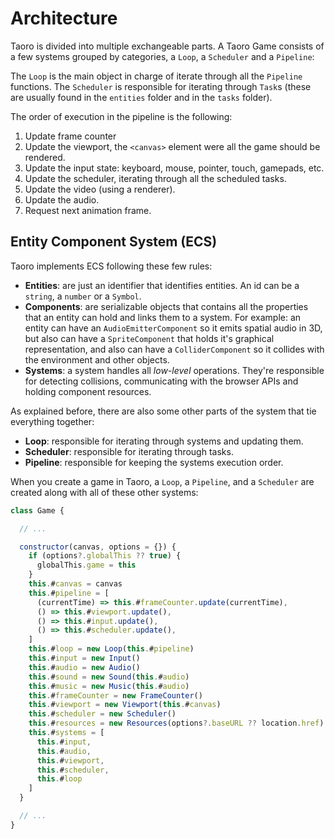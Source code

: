# Architecture

Taoro is divided into multiple exchangeable parts. A Taoro Game consists of a few systems grouped by categories, a `Loop`, a `Scheduler` and a `Pipeline`:

The `Loop` is the main object in charge of iterate through all the `Pipeline` functions. The `Scheduler` is responsible for iterating through `Task`s (these are usually found in the `entities` folder and in the `tasks` folder).

The order of execution in the pipeline is the following:

1. Update frame counter
2. Update the viewport, the `<canvas>` element were all the game should be rendered.
3. Update the input state: keyboard, mouse, pointer, touch, gamepads, etc.
4. Update the scheduler, iterating through all the scheduled tasks.
5. Update the video (using a renderer).
6. Update the audio.
7. Request next animation frame.

## Entity Component System (ECS)

Taoro implements ECS following these few rules:

- **Entities**: are just an identifier that identifies entities. An id can be a `string`, a `number` or a `Symbol`.
- **Components**: are serializable objects that contains all the properties that an entity can hold and links them to a system. For example: an entity can have an `AudioEmitterComponent` so it emits spatial audio in 3D, but also can have a `SpriteComponent` that holds it's graphical representation, and also can have a `ColliderComponent` so it collides with the environment and other objects.
- **Systems**: a system handles all _low-level_ operations. They're responsible for detecting collisions, communicating with the browser APIs and holding component resources.

As explained before, there are also some other parts of the system that tie everything together:

- **Loop**: responsible for iterating through systems and updating them.
- **Scheduler**: responsible for iterating through tasks.
- **Pipeline**: responsible for keeping the systems execution order.

When you create a game in Taoro, a `Loop`, a `Pipeline`, and a `Scheduler` are created along with all of these other systems:

```javascript
class Game {

  // ...

  constructor(canvas, options = {}) {
    if (options?.globalThis ?? true) {
      globalThis.game = this
    }
    this.#canvas = canvas
    this.#pipeline = [
      (currentTime) => this.#frameCounter.update(currentTime),
      () => this.#viewport.update(),
      () => this.#input.update(),
      () => this.#scheduler.update(),
    ]
    this.#loop = new Loop(this.#pipeline)
    this.#input = new Input()
    this.#audio = new Audio()
    this.#sound = new Sound(this.#audio)
    this.#music = new Music(this.#audio)
    this.#frameCounter = new FrameCounter()
    this.#viewport = new Viewport(this.#canvas)
    this.#scheduler = new Scheduler()
    this.#resources = new Resources(options?.baseURL ?? location.href)
    this.#systems = [
      this.#input,
      this.#audio,
      this.#viewport,
      this.#scheduler,
      this.#loop
    ]
  }

  // ...
}
```
